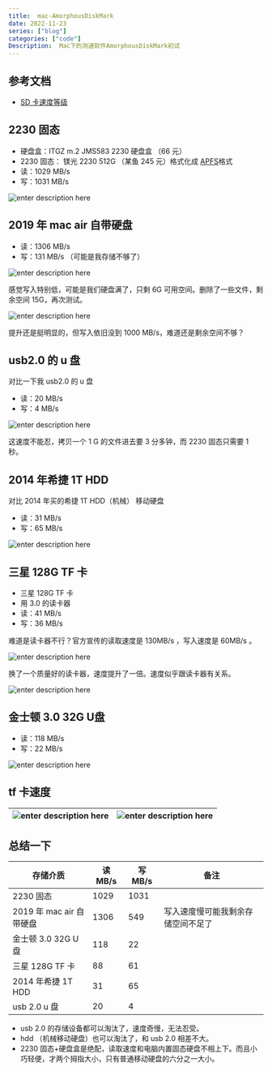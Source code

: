 ```yaml
---
title:  mac-AmorphousDiskMark
date: 2022-11-23
series: ["blog"]
categories: ["code"]
Description:  Mac下的测速软件AmorphousDiskMark初试
---
```

## 参考文档
- [SD 卡速度等级](https://www.kingston.com.cn/cn/blog/personal-storage/memory-card-speed-classes)

## 2230 固态
- 硬盘盒：ITGZ  m.2 JMS583  2230 硬盘盒 （66 元）
- 2230 固态： 镁光 2230 512G （某鱼 245 元）格式化成 [APFS](https://evestorm.github.io/posts/33677/)格式
- 读：1029 MB/s
- 写：1031 MB/s

![enter description here](https://cdn.sxy21.cn/static/imgs/1669186717752.png)

## 2019 年 mac air 自带硬盘 
- 读：1306 MB/s
- 写：131 MB/s （可能是我存储不够了）
 
![enter description here](https://cdn.sxy21.cn/static/imgs/1669187655393.png)

感觉写入特别低，可能是我们硬盘满了，只剩 6G 可用空间。删除了一些文件，剩余空间 15G，再次测试。

![enter description here](https://cdn.sxy21.cn/static/imgs/1669188907356.png)

提升还是挺明显的，但写入依旧没到 1000 MB/s，难道还是剩余空间不够？

## usb2.0 的 u 盘
对比一下我 usb2.0 的 u 盘
- 读：20 MB/s
- 写：4 MB/s 

![enter description here](https://cdn.sxy21.cn/static/imgs/1669190236680.png)


这速度不能忍，拷贝一个 1 G 的文件进去要 3 分多钟，而 2230 固态只需要 1 秒。

## 2014 年希捷 1T HDD
对比 2014 年买的希捷 1T HDD（机械） 移动硬盘
- 读：31 MB/s
- 写：65 MB/s 

![enter description here](https://cdn.sxy21.cn/static/imgs/1669260111160.png)


## 三星 128G TF 卡
- 三星 128G TF 卡
- 用 3.0 的读卡器
- 读：41 MB/s
- 写：36 MB/s

 难道是读卡器不行？官方宣传的读取速度是 130MB/s ，写入速度是 60MB/s 。
 
![enter description here](https://cdn.sxy21.cn/static/imgs/1669269057667.png)

换了一个质量好的读卡器，速度提升了一倍。速度似乎跟读卡器有关系。

![enter description here](https://cdn.sxy21.cn/static/imgs/1669269791003.png)




## 金士顿 3.0 32G U盘
- 读：118 MB/s
- 写：22 MB/s


![enter description here](https://cdn.sxy21.cn/static/imgs/1669274820114.png)

##  tf 卡速度


| ![enter description here](https://cdn.sxy21.cn/static/imgs/1671882832767.png) | ![enter description here](https://cdn.sxy21.cn/static/imgs/1671882900463.png) |
| ----------------------------------------------------------------------------- | ----------------------------------------------------------------------------- |



## 总结一下

| 存储介质                 | 读 MB/s | 写 MB/s | 备注                               |
| ------------------------ | ------- | ------- | ---------------------------------- |
| 2230 固态                | 1029    | 1031    |                                    |
| 2019 年 mac air 自带硬盘 | 1306    | 549     | 写入速度慢可能我剩余存储空间不足了 |
| 金士顿 3.0 32G U 盘      | 118     | 22      |                                    |
| 三星 128G TF 卡          | 88      | 61      |                                    |
| 2014 年希捷 1T HDD       | 31      | 65      |                                    |
| usb 2.0 u 盘             | 20      | 4       |                                    |



- usb 2.0 的存储设备都可以淘汰了，速度奇慢，无法忍受。
- hdd （机械移动硬盘）也可以淘汰了，和 usb 2.0 相差不大。
- 2230 固态+硬盘盒是绝配，读取速度和电脑内置固态硬盘不相上下。而且小巧轻便，才两个拇指大小，只有普通移动硬盘的六分之一大小。

